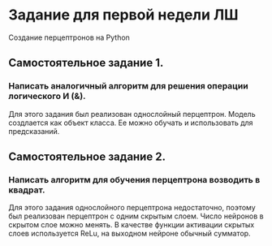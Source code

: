 # Задание для первой недели ЛШ

Создание перцептронов на Python

## Самостоятельное задание 1.
### Написать аналогичный алгоритм для решения операции логического И (&).

Для этого задания был реализован однослойный перцептрон. Модель создлается как объект класса. Ее можно обучать и использовать для предсказаний.

## Самостоятельное задание 2.
### Написать алгоритм для обучения перцептрона возводить в квадрат.

Для этого задания однослойного перцептрона недостаточно, поэтому был реализован перцептрон с одним скрытым слоем. Число нейронов в скрытом слое можно менять. В качестве функции активации скрытых слоев используется ReLu, на выходном нейроне обычный сумматор.
